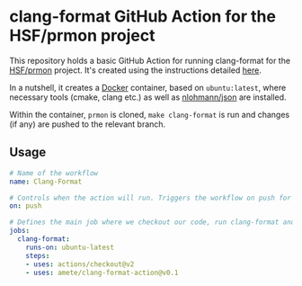 # clang-format GitHub Action for the HSF/prmon project

This repository holds a basic GitHub Action for running clang-format
for the [HSF/prmon](https://github.com/HSF/prmon) project.
It's created using the instructions detailed [here](https://help.github.com/en/actions/creating-actions/creating-a-docker-container-action).

In a nutshell, it creates a [Docker](https://www.docker.com/) container, based on `ubuntu:latest`,
where necessary tools (cmake, clang etc.) as well as [nlohmann/json](https://github.com/nlohmann/json) are installed.

Within the container, `prmon` is cloned, `make clang-format`
is run and changes (if any) are pushed to the relevant branch.

## Usage

```yml
# Name of the workflow
name: Clang-Format

# Controls when the action will run. Triggers the workflow on push for all branches
on: push

# Defines the main job where we checkout our code, run clang-format and commit changes
jobs:
  clang-format:
    runs-on: ubuntu-latest
    steps:
    - uses: actions/checkout@v2
    - uses: amete/clang-format-action@v0.1
```
